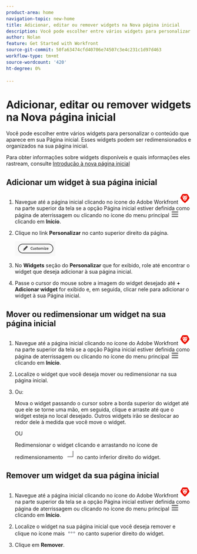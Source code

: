 ```yaml
---
product-area: home
navigation-topic: new-home
title: Adicionar, editar ou remover widgets na Nova página inicial
description: Você pode escolher entre vários widgets para personalizar o conteúdo que aparece em sua Página inicial. Esses widgets podem ser redimensionados e organizados na sua página inicial.
author: Nolan
feature: Get Started with Workfront
source-git-commit: 50fa63474cfd40706e74507c3e4c231c1d97d463
workflow-type: tm+mt
source-wordcount: '420'
ht-degree: 0%

---
```



# Adicionar, editar ou remover widgets na Nova página inicial

Você pode escolher entre vários widgets para personalizar o conteúdo que aparece em sua Página inicial. Esses widgets podem ser redimensionados e organizados na sua página inicial.

Para obter informações sobre widgets disponíveis e quais informações eles rastream, consulte [Introdução à nova página inicial](/help/quicksilver/workfront-basics/using-home/new-home/get-started-with-new-home.md)

## Adicionar um widget à sua página inicial

1. Navegue até a página inicial clicando no ícone do Adobe Workfront ![Ícone do Adobe Workfront](../new-home/assets/home-icon-30x29.png) na parte superior da tela se a opção Página inicial estiver definida como página de aterrissagem ou clicando no ícone do menu principal ![Ícone do menu principal](../new-home/assets/main-menu-icon-left-nav.png) clicando em **Início**.

1. Clique no link **Personalizar** no canto superior direito da página.

   ![Botão Personalizar](../new-home/assets/customize-button.png)

1. No **Widgets** seção do **Personalizar** que for exibido, role até encontrar o widget que deseja adicionar à sua página inicial.

1. Passe o cursor do mouse sobre a imagem do widget desejado até **+ Adicionar widget** for exibido e, em seguida, clicar nele para adicionar o widget à sua Página inicial.

## Mover ou redimensionar um widget na sua página inicial

1. Navegue até a página inicial clicando no ícone do Adobe Workfront ![Ícone do Adobe Workfront](../new-home/assets/home-icon-30x29.png) na parte superior da tela se a opção Página inicial estiver definida como página de aterrissagem ou clicando no ícone do menu principal ![Ícone do menu principal](../new-home/assets/main-menu-icon-left-nav.png) clicando em **Início**.

1. Localize o widget que você deseja mover ou redimensionar na sua página inicial.

1. Ou:

   Mova o widget passando o cursor sobre a borda superior do widget até que ele se torne uma mão, em seguida, clique e arraste até que o widget esteja no local desejado. Outros widgets irão se deslocar ao redor dele à medida que você move o widget.

   OU

   Redimensionar o widget clicando e arrastando no ícone de redimensionamento ![Ícone de redimensionamento](../new-home/assets/resize-icon.png) no canto inferior direito do widget.

## Remover um widget da sua página inicial

1. Navegue até a página inicial clicando no ícone do Adobe Workfront ![Ícone do Adobe Workfront](../new-home/assets/home-icon-30x29.png) na parte superior da tela se a opção Página inicial estiver definida como página de aterrissagem ou clicando no ícone do menu principal ![Ícone do menu principal](../new-home/assets/main-menu-icon-left-nav.png) clicando em **Início**.

1. Localize o widget na sua página inicial que você deseja remover e clique no ícone mais ![Ícone Mais](../new-home/assets/more-icon.png) no canto superior direito do widget.

1. Clique em **Remover**.
